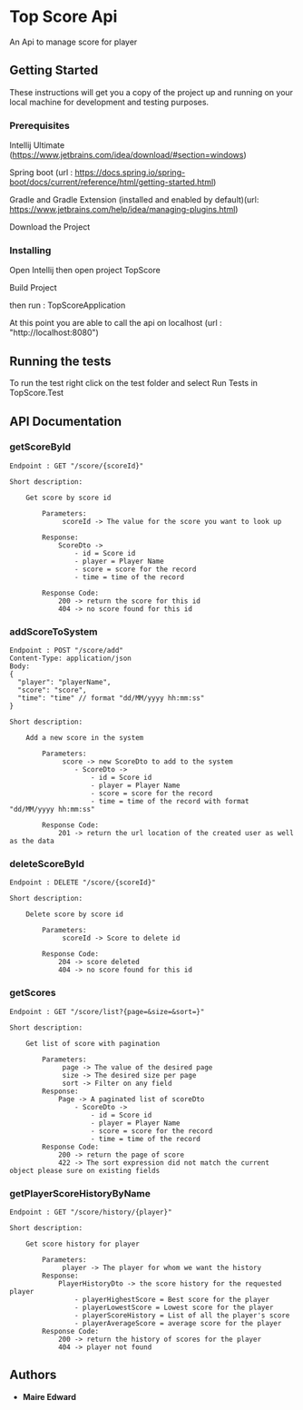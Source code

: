 # Top Score Api

An Api to manage score for player

## Getting Started

These instructions will get you a copy of the project up and running on your local machine for development and testing purposes.

### Prerequisites

Intellij Ultimate (https://www.jetbrains.com/idea/download/#section=windows)

Spring boot (url : https://docs.spring.io/spring-boot/docs/current/reference/html/getting-started.html)

Gradle and Gradle Extension (installed and enabled by default)(url: https://www.jetbrains.com/help/idea/managing-plugins.html)

Download the Project

### Installing

Open Intellij then open project TopScore

Build Project

then run : TopScoreApplication

At this point you are able to call the api on localhost (url : "http://localhost:8080")

## Running the tests

To run the test right click on the test folder and select Run Tests in TopScore.Test

## API Documentation

### getScoreById
```
Endpoint : GET "/score/{scoreId}"

Short description:

    Get score by score id

        Parameters:
             scoreId -> The value for the score you want to look up

        Response:
            ScoreDto ->
                - id = Score id
                - player = Player Name
                - score = score for the record
                - time = time of the record

        Response Code:
            200 -> return the score for this id
            404 -> no score found for this id
```

### addScoreToSystem
```
Endpoint : POST "/score/add"
Content-Type: application/json
Body:
{
  "player": "playerName",
  "score": "score",
  "time": "time" // format "dd/MM/yyyy hh:mm:ss"
}

Short description:

    Add a new score in the system

        Parameters:
             score -> new ScoreDto to add to the system
                - ScoreDto ->
                    - id = Score id
                    - player = Player Name
                    - score = score for the record
                    - time = time of the record with format "dd/MM/yyyy hh:mm:ss"

        Response Code:
            201 -> return the url location of the created user as well as the data
```

### deleteScoreById
```
Endpoint : DELETE "/score/{scoreId}"

Short description:

    Delete score by score id

        Parameters:
             scoreId -> Score to delete id

        Response Code:
            204 -> score deleted
            404 -> no score found for this id
```

### getScores
```
Endpoint : GET "/score/list?{page=&size=&sort=}"

Short description:

    Get list of score with pagination

        Parameters:
             page -> The value of the desired page
             size -> The desired size per page
             sort -> Filter on any field
        Response:
            Page -> A paginated list of scoreDto
                - ScoreDto ->
                    - id = Score id
                    - player = Player Name
                    - score = score for the record
                    - time = time of the record
        Response Code:
            200 -> return the page of score
            422 -> The sort expression did not match the current object please sure on existing fields
```

### getPlayerScoreHistoryByName
```
Endpoint : GET "/score/history/{player}"

Short description:

    Get score history for player

        Parameters:
             player -> The player for whom we want the history
        Response:
            PlayerHistoryDto -> the score history for the requested player
                - playerHighestScore = Best score for the player
                - playerLowestScore = Lowest score for the player
                - playerScoreHistory = List of all the player's score
                - playerAverageScore = average score for the player
        Response Code:
            200 -> return the history of scores for the player
            404 -> player not found
```

## Authors

* **Maire Edward**
